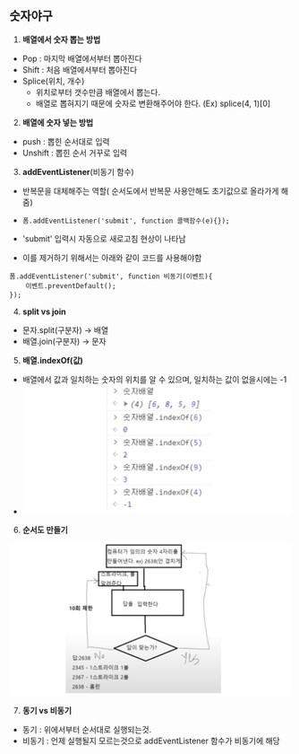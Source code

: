 ## 숫자야구



1. **배열에서 숫자 뽑는 방법**

* Pop : 마지막 배열에서부터 뽑아진다
* Shift : 처음 배열에서부터 뽑아진다
* Splice(위치, 개수) 
  * 위치로부터 갯수만큼 배열에서 뽑는다. 
  * 배열로 뽑혀지기 때문에 숫자로 변환해주어야 한다.  (Ex) splice(4, 1)[0]



2. **배열에 숫자 넣는 방법**

* push  :  뽑힌 순서대로 입력
* Unshift  : 뽑힌 순서 거꾸로 입력



3. **addEventListener**(비동기 함수)

* 반복문을 대체해주는 역할( 순서도에서 반복문 사용안해도 초기값으로 올라가게 해줌)

* ```폼.addEventListener('submit', function 콜백함수(e){});```

* 'submit' 입력시 자동으로 새로고침 현상이 나타남

* 이를 제거하기 위해서는 아래와 같이 코드를 사용해야함 

```폼.addEventListener('submit', function 비동기(이벤트){
폼.addEventListener('submit', function 비동기(이벤트){
    이벤트.preventDefault();
});
```



4. **split vs join**

* 문자.split(구분자) -> 배열
* 배열.join(구분자) -> 문자



5. **배열.indexOf(값)**

* 배열에서 값과 일치하는 숫자의 위치를 알 수 있으며, 일치하는 값이 없을시에는 -1
* ![image-20210420125024589](./README.assets/image-20210420125024589.png)

6. **순서도 만들기**

![image-20210420124946640](./README.assets/image-20210420124946640.png)



7. **동기 vs 비동기**

* 동기 : 위에서부터 순서대로 실행되는것.
* 비동기 : 언제 실행될지 모르는것으로 addEventListener 함수가 비동기에 해당





​				



















